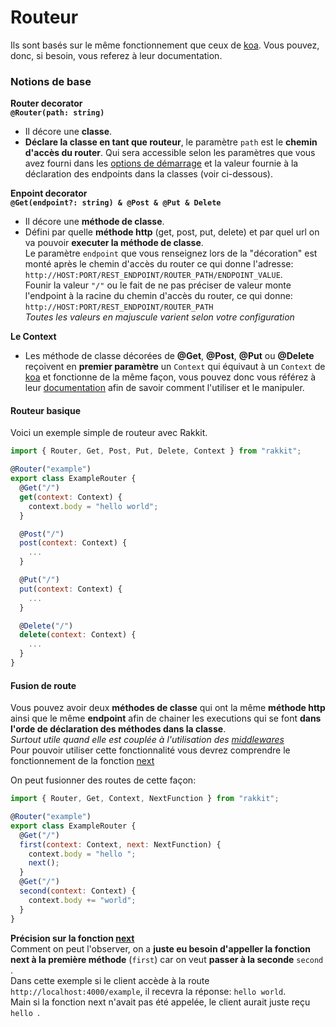 # Routeur
Ils sont basés sur le même fonctionnement que ceux de [koa](https://koajs.com/). Vous pouvez, donc, si besoin, vous referez à leur documentation.

### Notions de base
**Router decorator**  
**`@Router(path: string)`**  
- Il décore une **classe**.  
- **Déclare la classe en tant que routeur**, le paramètre `path` est le **chemin d'accès du router**. Qui sera accessible selon les paramètres que vous avez fourni dans les [options de démarrage](http://localhost:3000/#/fr/GettingStarted?id=param%C3%A8tres-de-d%C3%A9marrage) et la valeur fournie à la déclaration des endpoints dans la classes (voir ci-dessous).  

**Enpoint decorator**  
**`@Get(endpoint?: string) & @Post & @Put & Delete`**  
- Il décore une **méthode de classe**.  
- Défini par quelle **méthode http** (get, post, put, delete) et par quel url on va pouvoir **executer la méthode de classe**.  
Le paramètre `endpoint` que vous renseignez lors de la "décoration" est monté après le chemin d'accès du router ce qui donne l'adresse: `http://HOST:PORT/REST_ENDPOINT/ROUTER_PATH/ENDPOINT_VALUE`.  
Founir la valeur `"/"` ou le fait de ne pas préciser de valeur monte l'endpoint à la racine du chemin d'accès du router, ce qui donne: `http://HOST:PORT/REST_ENDPOINT/ROUTER_PATH`  
_Toutes les valeurs en majuscule varient selon votre configuration_

**Le Context**  
- Les méthode de classe décorées de **@Get**, **@Post**, **@Put** ou **@Delete** reçoivent en **premier paramètre** un `Context` qui équivaut à un `Context` de [koa](https://koajs.com/) et fonctionne de la même façon, vous pouvez donc vous référez à leur [documentation](https://koajs.com/) afin de savoir comment l'utiliser et le manipuler.

#### Routeur basique
Voici un exemple simple de routeur avec Rakkit.
```javascript
import { Router, Get, Post, Put, Delete, Context } from "rakkit";

@Router("example")
export class ExampleRouter {
  @Get("/")
  get(context: Context) {
    context.body = "hello world";
  }

  @Post("/")
  post(context: Context) {
    ...
  }

  @Put("/")
  put(context: Context) {
    ...
  }

  @Delete("/")
  delete(context: Context) {
    ...
  }
}
```

#### Fusion de route
Vous pouvez avoir deux **méthodes de classe** qui ont la même **méthode http** ainsi que le même **endpoint** afin de chainer les executions qui se font **dans l'orde de déclaration des méthodes dans la classe**.  
_Surtout utile quand elle est couplée à l'utilisation des [middlewares](http://localhost:3000/#/fr/Middleware)_  
Pour pouvoir utiliser cette fonctionnalité vous devrez comprendre le fonctionnement de la fonction [next](http://localhost:3000/#/fr/Middleware?id=avant-tout-la-fonction-next)

On peut fusionner des routes de cette façon:
```javascript
import { Router, Get, Context, NextFunction } from "rakkit";

@Router("example")
export class ExampleRouter {
  @Get("/")
  first(context: Context, next: NextFunction) {
    context.body = "hello ";
    next();
  }
  @Get("/")
  second(context: Context) {
    context.body += "world";
  }
}
```

**Précision sur la fonction [next](http://localhost:3000/#/fr/Middleware?id=avant-tout-la-fonction-next)**  
Comment on peut l'observer, on a **juste eu besoin d'appeller la fonction next à la première méthode** (`first`) car on veut **passer à la seconde** `second` .  
Dans cette exemple si le client accède à la route `http://localhost:4000/example`, il recevra la réponse: `hello world`.  
Main si la fonction next n'avait pas été appelée, le client aurait juste reçu `hello `.
